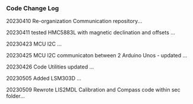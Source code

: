 ### Code Change Log

<p>20230410 Re-organization Communication repository...</p>
<p>20230411 tested HMC5883L with magnetic declination and offsets ...</p>
<p>20230423 MCU I2C ...</p>
<p>20230425 MCU I2C communicaton between 2 Arduino Unos - updated ...</p>
<p>20230426 Code Utilities updated ...</p>
<p>20230505 Added LSM303D ...</p>
<p>20230509 Rewrote LIS2MDL Calibration and Compass code within sec folder...</p>
